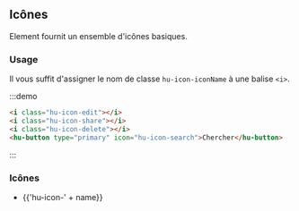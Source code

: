 ## Icônes

Element fournit un ensemble d'icônes basiques.

### Usage

Il vous suffit d'assigner le nom de classe `hu-icon-iconName` à une balise `<i>`.

:::demo

```html
<i class="hu-icon-edit"></i>
<i class="hu-icon-share"></i>
<i class="hu-icon-delete"></i>
<hu-button type="primary" icon="hu-icon-search">Chercher</hu-button>

```
:::

### Icônes

<ul class="icon-list">
  <li v-for="name in $icon" :key="name">
    <span>
      <i :class="'hu-icon-' + name"></i>
      <span class="icon-name">{{'hu-icon-' + name}}</span>
    </span>
  </li>
</ul>
